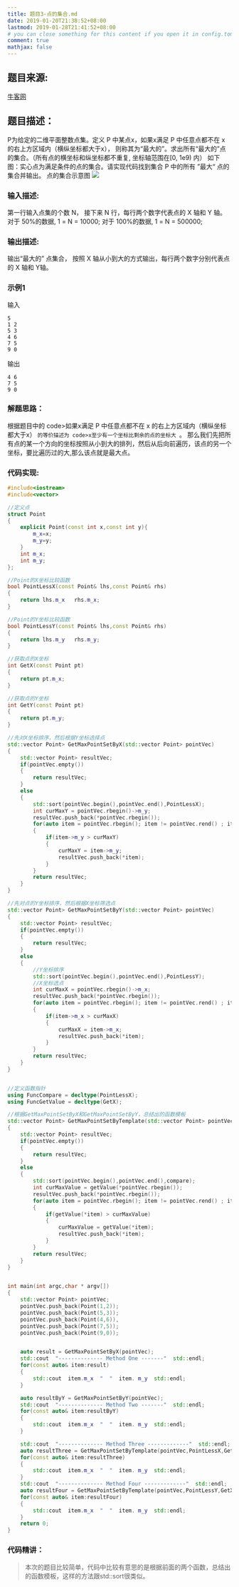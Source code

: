 ```yaml
---
title: 题目3-点的集合.md
date: 2019-01-20T21:38:52+08:00
lastmod: 2019-01-28T21:41:52+08:00
# you can close something for this content if you open it in config.toml.
comment: true
mathjax: false
---
```


## 题目来源:    

[牛客网](https://www.nowcoder.com/questionTerminal/f652bf7904bf4905804fa3bc347fdd2a)

## 题目描述：    

P为给定的二维平面整数点集。定义 P 中某点x，如果x满足 P 中任意点都不在 x 的右上方区域内（横纵坐标都大于x），
则称其为“最大的”。求出所有“最大的”点的集合。（所有点的横坐标和纵坐标都不重复, 坐标轴范围在[0, 1e9) 内）
如下图：实心点为满足条件的点的集合。请实现代码找到集合 P 中的所有 ”最大“ 点的集合并输出。
点的集合示意图
![](https://www.dennisthink.com/image/2019/01/point_position.jpg)

### 输入描述:    

第一行输入点集的个数 N， 接下来 N 行，每行两个数字代表点的 X 轴和 Y 轴。
对于 50%的数据,  1  = N  = 10000;
对于 100%的数据, 1  = N  = 500000;

### 输出描述:    

输出“最大的” 点集合， 按照 X 轴从小到大的方式输出，每行两个数字分别代表点的 X 轴和 Y轴。

### 示例1    

输入

```console {linenos=table}
5
1 2
5 3
4 6
7 5
9 0
 ```


输出

```console {linenos=table}
4 6
7 5
9 0
 ```


### 解题思路：    

根据题目中的 code>如果x满足 P 中任意点都不在 x 的右上方区域内（横纵坐标都大于x） ```的等价描述为 code>x至少有一个坐标比剩余的点的坐标大 ```。
那么我们先把所有点的某一个方向的坐标按照从小到大的排列，然后从后向前遍历，该点的另一个坐标，要比遍历过的大,那么该点就是最大点。

### 代码实现:    

```cpp {linenos=table}
#include<iostream>
#include<vector>

//定义点
struct Point
{
    explicit Point(const int x,const int y){
        m_x=x;
        m_y=y;
    }
    int m_x;
    int m_y;
};

//Point的X坐标比较函数
bool PointLessX(const Point& lhs,const Point& rhs)
{
    return lhs.m_x   rhs.m_x;
}

//Point的Y坐标比较函数
bool PointLessY(const Point& lhs,const Point& rhs)
{
    return lhs.m_y   rhs.m_y;
}

//获取点的X坐标
int GetX(const Point pt)
{
    return pt.m_x;
}

//获取点的Y坐标
int GetY(const Point pt)
{
    return pt.m_y;
}

//先对X坐标排序，然后根据Y坐标选择点
std::vector Point> GetMaxPointSetByX(std::vector Point> pointVec)
{
    std::vector Point> resultVec;
    if(pointVec.empty())
    {
        return resultVec;
    }
    else
    {
        std::sort(pointVec.begin(),pointVec.end(),PointLessX);
        int curMaxY = pointVec.rbegin()->m_y;
        resultVec.push_back(*pointVec.rbegin());
        for(auto item = pointVec.rbegin(); item != pointVec.rend() ; item++)
        {
            if(item->m_y > curMaxY)
            {
                curMaxY = item->m_y;
                resultVec.push_back(*item);
            }
        }
        return resultVec;
    }
}

//先对点的Y坐标排序，然后根据X坐标筛选点
std::vector Point> GetMaxPointSetByY(std::vector Point> pointVec)
{
    std::vector Point> resultVec;
    if(pointVec.empty())
    {
        return resultVec;
    }
    else
    {
        //Y坐标排序
        std::sort(pointVec.begin(),pointVec.end(),PointLessY);
        //X坐标选点
        int curMaxX = pointVec.rbegin()->m_x;
        resultVec.push_back(*pointVec.rbegin());
        for(auto item = pointVec.rbegin(); item != pointVec.rend() ; item++)
        {
            if(item->m_x > curMaxX)
            {
                curMaxX = item->m_x;
                resultVec.push_back(*item);
            }
        }
        return resultVec;
    }
}


//定义函数指针
using FuncCompare = decltype(PointLessX);
using FuncGetValue = decltype(GetX); 

//根据GetMaxPointSetByX和GetMaxPointSetByY，总结出的函数模板
std::vector Point> GetMaxPointSetByTemplate(std::vector Point> pointVec,FuncCompare compare,FuncGetValue getValue)
{
    std::vector Point> resultVec;
    if(pointVec.empty())
    {
        return resultVec;
    }
    else
    {
        std::sort(pointVec.begin(),pointVec.end(),compare);
        int curMaxValue = getValue(*pointVec.rbegin());
        resultVec.push_back(*pointVec.rbegin());
        for(auto item = pointVec.rbegin(); item != pointVec.rend() ; item++)
        {
            if(getValue(*item) > curMaxValue)
            {
                curMaxValue = getValue(*item);
                resultVec.push_back(*item);
            }
        }
        return resultVec;
    }
}


int main(int argc,char * argv[])
{
    std::vector Point> pointVec;
    pointVec.push_back(Point(1,2));
    pointVec.push_back(Point(5,3));
    pointVec.push_back(Point(4,6)),
    pointVec.push_back(Point(7,5));
    pointVec.push_back(Point(9,0));


    auto result = GetMaxPointSetByX(pointVec);
    std::cout  "-------------- Method One -------"  std::endl;
    for(const auto& item:result)
    {
        std::cout  item.m_x  "  "  item. m_y  std::endl;
    }

    auto resultByY = GetMaxPointSetByY(pointVec);
    std::cout  "-------------- Method Two -------"  std::endl;
    for(const auto& item:resultByY)
    {
        std::cout  item.m_x  "  "  item. m_y  std::endl;
    }

    std::cout  "-------------- Method Three -------------"  std::endl;
    auto resultThree = GetMaxPointSetByTemplate(pointVec,PointLessX,GetY);
    for(const auto& item:resultThree)
    {
        std::cout  item.m_x  "  "  item. m_y  std::endl;
    }
    std::cout  "-------------- Method Four -------------"  std::endl;
    auto resultFour = GetMaxPointSetByTemplate(pointVec,PointLessY,GetX);
    for(const auto& item:resultFour)
    {
        std::cout  item.m_x  "  "  item. m_y  std::endl;
    }
    return 0;
}
```

### 代码精讲：    


>本次的题目比较简单，代码中比较有意思的是根据前面的两个函数，总结出的函数模板，这样的方法跟std::sort很类似。